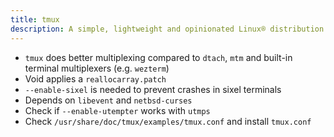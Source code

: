 ```yaml
---
title: tmux
description: A simple, lightweight and opinionated Linux® distribution based on musl libc and toybox
---
```


- `tmux` does better multiplexing compared to `dtach`, `mtm` and built-in terminal multiplexers (e.g. `wezterm`)
- Void applies a `reallocarray.patch`
- `--enable-sixel` is needed to prevent crashes in sixel terminals
- Depends on `libevent` and `netbsd-curses`
- Check if `--enable-utempter` works with `utmps`
- Check `/usr/share/doc/tmux/examples/tmux.conf` and install `tmux.conf`
